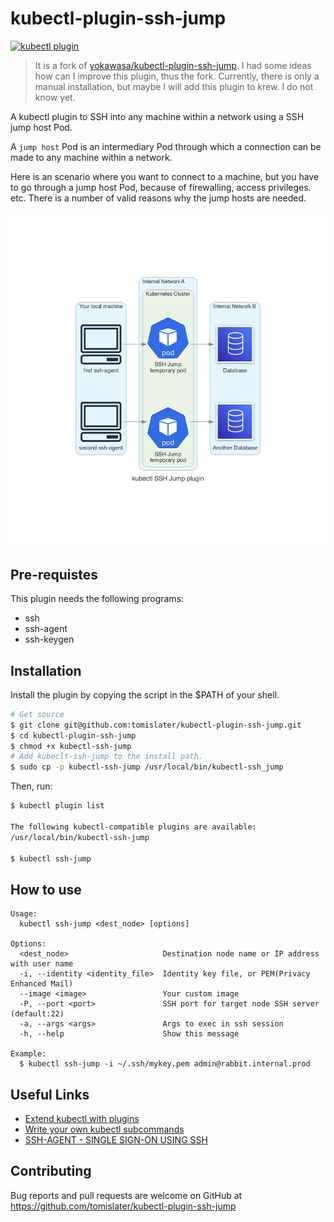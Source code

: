 # kubectl-plugin-ssh-jump

[![kubectl plugin](https://img.shields.io/badge/kubectl-plugin-blue.svg)](https://github.com/topics/kubectl-plugin)

> It is a fork of [yokawasa/kubectl-plugin-ssh-jump](https://github.com/yokawasa/kubectl-plugin-ssh-jump). I had some ideas how can I improve this plugin, thus the fork. Currently, there is only a manual installation, but maybe I will add this plugin to krew. I do not know yet.

A kubectl plugin to SSH into any machine within a network using a SSH jump host Pod.

A `jump host` Pod is an intermediary Pod through which a connection can be made to any machine within a network.

Here is an scenario where you want to connect to a machine, but you have to go through a jump host Pod, because of firewalling, access privileges. etc. There is a number of valid reasons why the jump hosts are needed.

![](assets/kubectl_ssh_jump_plugin.png)

## Pre-requistes
This plugin needs the following programs:
* ssh
* ssh-agent
* ssh-keygen

## Installation

Install the plugin by copying the script in the $PATH of your shell.

```sh
# Get source
$ git clone git@github.com:tomislater/kubectl-plugin-ssh-jump.git
$ cd kubectl-plugin-ssh-jump
$ chmod +x kubectl-ssh-jump
# Add kubeclt-ssh-jump to the install path.
$ sudo cp -p kubectl-ssh-jump /usr/local/bin/kubectl-ssh_jump
```

Then, run:
```sh
$ kubectl plugin list

The following kubectl-compatible plugins are available:
/usr/local/bin/kubectl-ssh-jump

$ kubectl ssh-jump
```

## How to use

```TXT
Usage:
  kubectl ssh-jump <dest_node> [options]

Options:
  <dest_node>                     Destination node name or IP address with user name
  -i, --identity <identity_file>  Identity key file, or PEM(Privacy Enhanced Mail)
  --image <image>                 Your custom image
  -P, --port <port>               SSH port for target node SSH server (default:22)
  -a, --args <args>               Args to exec in ssh session
  -h, --help                      Show this message

Example:
  $ kubectl ssh-jump -i ~/.ssh/mykey.pem admin@rabbit.internal.prod
```

## Useful Links

- [Extend kubectl with plugins](https://kubernetes.io/docs/tasks/extend-kubectl/kubectl-plugins/)
- [Write your own kubectl subcommands](https://ahmet.im/blog/kubectl-plugins/)
- [SSH-AGENT - SINGLE SIGN-ON USING SSH](https://www.ssh.com/ssh/agent)

## Contributing

Bug reports and pull requests are welcome on GitHub at https://github.com/tomislater/kubectl-plugin-ssh-jump
